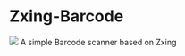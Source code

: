 # Zxing-Barcode
![](https://github.com/ThePacific/Zxing-Barcode/blob/master/gif/example.gif)
A simple Barcode scanner based on Zxing
